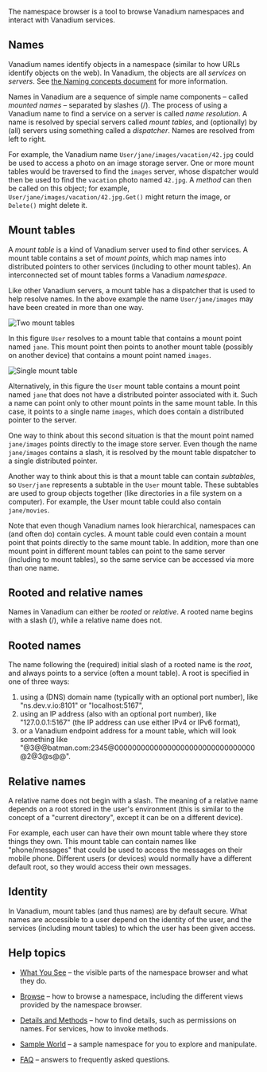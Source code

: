 The namespace browser is a tool to browse Vanadium namespaces
and interact with Vanadium services.

Names
-----

Vanadium names identify objects in a namespace (similar to how URLs identify
objects on the web). In Vanadium, the objects are all *services* on *servers*.
See [the Naming concepts
document](https://vanadium.github.io/concepts/naming.html) for
more information.

Names in Vanadium are a sequence of simple name components –
called *mounted names* – separated by slashes (/).
The process of using a Vanadium name to find a service on a server is
called *name resolution*.
A name is resolved by special servers called *mount tables*,
and (optionally) by (all) servers using something called a *dispatcher*.
Names are resolved from left to right.

For example, the Vanadium name `User/jane/images/vacation/42.jpg`
could be used to access a photo on an image storage server.
One or more mount tables would be traversed to find the `images` server,
whose dispatcher would then be used to find the `vacation` photo named `42.jpg`.
A *method* can then be called on this object; for example,
`User/jane/images/vacation/42.jpg.Get()` might return the image,
or `Delete()` might delete it.

Mount tables
------------

A *mount table* is a kind of Vanadium server used to find other services.
A mount table contains a set of *mount points*, which map names into distributed
pointers to other services (including to other mount tables).
An interconnected set of mount tables forms a Vanadium *namespace*.

Like other Vanadium servers, a mount table has a dispatcher that is
used to help resolve names. In the above example the name
`User/jane/images` may have been created in more than one way.

![Two mount tables](helpimg/name2.png)

In this figure `User` resolves to a mount table that
contains a mount point named `jane`. This mount point then points
to another mount table (possibly on another device)
that contains a mount point named `images`.

![Single mount table](helpimg/name1.png)

Alternatively, in this figure the `User` mount table contains a mount point named
`jane` that does not have a distributed pointer associated with it.
Such a name can point only to other mount points in the same mount table.
In this case, it points to a single name `images`, which does contain a
distributed pointer to the server.

One way to think about this second situation is that the mount point
named `jane/images` points directly to the image store server.
Even though the name `jane/images` contains a slash, it is resolved
by the mount table dispatcher to a single distributed pointer.

Another way to think about this is that a mount table can contain *subtables*,
so `User/jane` represents a subtable in the `User` mount table. These subtables
are used to group objects together (like directories in a file system on a computer).
For example, the User mount table could also contain `jane/movies`.

Note that even though Vanadium names look hierarchical, namespaces can
(and often do) contain cycles. A mount table could even contain a mount point
that points directly to the same mount table.
In addition, more than one mount point in different mount tables can point to
the same server (including to mount tables), so the same service can be accessed
via more than one name.

Rooted and relative names
-------------------------

Names in Vanadium can either be *rooted* or *relative*.
A rooted name begins with a slash (/), while a relative name does not.

Rooted names
------------

The name following the (required) initial slash of a rooted name is the *root*,
and always points to a service (often a mount table).
A root is specified in one of three ways:
1. using a (DNS) domain name (typically with an optional port number),
like "ns.dev.v.io:8101" or "localhost:5167",
2. using an IP address (also with an optional port number), like "127.0.0.1:5167"
(the IP address can use either IPv4 or IPv6 format),
3. or a Vanadium endpoint address for a mount table, which will look something like
"@3@@batman.com:2345@00000000000000000000000000000000@2@3@s@@".

Relative names
--------------

A relative name does not begin with a slash.
The meaning of a relative name depends on a root stored in the user's environment
(this is similar to the concept of a "current directory", except it can
be on a different device).

For example, each user can have their own mount table where they store things
they own. This mount table can contain names like "phone/messages" that
could be used to access the messages on their mobile phone.
Different users (or devices) would normally have a different default root,
so they would access their own messages.

Identity
--------

In Vanadium, mount tables (and thus names) are by default secure.
What names are accessible to a user depend on the identity of the user, and
the services (including mount tables) to which the user has been given access.

Help topics
-----------

* [What You See](#/help/views) –
the visible parts of the namespace browser and what they do.

* [Browse](#/help/browse) – how to browse a namespace,
including the different views provided by the namespace browser.

* [Details and Methods](#/help/methods) – how to find details, such as
permissions on names. For services, how to invoke methods.

* [Sample World](#/help/sample) – a sample namespace for you to
explore and manipulate.

* [FAQ](#/help/faq) – answers to frequently asked questions.
<p>&nbsp;</p>
